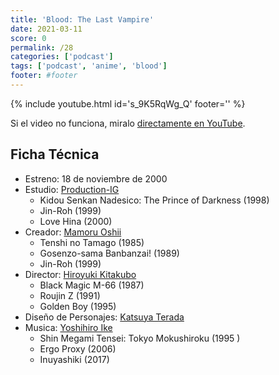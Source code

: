 ```yaml
---
title: 'Blood: The Last Vampire'
date: 2021-03-11
score: 0
permalink: /28
categories: ['podcast']
tags: ['podcast', 'anime', 'blood']
footer: #footer
---
```


{% include youtube.html id='s_9K5RqWg_Q' footer='' %}

Si el video no funciona, miralo [directamente en YouTube](https://youtu.be/s_9K5RqWg_Q).

<!-- Tambien podes [descargar el mp3](CHANGEME). -->

## Ficha Técnica

- Estreno: 18 de noviembre de 2000
- Estudio: [Production-IG](https://anilist.co/studio/10)
    - Kidou Senkan Nadesico: The Prince of Darkness (1998)
    - Jin-Roh (1999)
    - Love Hina (2000)
- Creador: [Mamoru Oshii](https://anilist.co/staff/99097)
    - Tenshi no Tamago (1985)
    - Gosenzo-sama Banbanzai! (1989)
    - Jin-Roh (1999)
- Director: [Hiroyuki Kitakubo](https://anilist.co/staff/100654)
    - Black Magic M-66 (1987)
    - Roujin Z (1991)
    - Golden Boy (1995)
- Diseño de Personajes: [Katsuya Terada](https://anilist.co/staff/99435)
- Musica: [Yoshihiro Ike](https://anilist.co/staff/101573)
    - Shin Megami Tensei: Tokyo Mokushiroku (1995 )
    - Ergo Proxy (2006)
    - Inuyashiki (2017)
